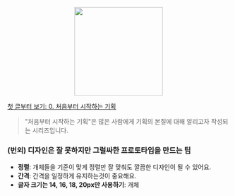 <p align="center"><img src="https://i.imgur.com/wUFdbUb.png" width="200px"></p>

[첫 글부터 보기: 0. 처음부터 시작하는 기획](./)
> "처음부터 시작하는 기획"은  많은 사람에게 기획의 본질에 대해 알리고자 작성되는 시리즈입니다.

### (번외) 디자인은 잘 못하지만 그럴싸한 프로토타입을 만드는 팁
- **정렬**: 개체들을 기준이 맞게 정렬만 잘 맞춰도 깔끔한 디자인이 될 수 있어요.
- **간격**: 간격을 일정하게 유지하는것이 중요해요. 
- **글자 크기는 14, 16, 18, 20px만 사용하기**: 개체
<!--stackedit_data:
eyJoaXN0b3J5IjpbMTM0OTk5MDg1MSwtMzk1NTcxNDk0LC0xMD
QyNDYwNjU3LDYwOTE4MTczOSw0MDQ5Mzc4NDRdfQ==
-->